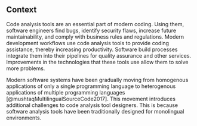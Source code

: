 ## Context

Code analysis tools are an essential part of modern coding. Using them, software engineers find bugs, identify security flaws, increase future maintainability, and comply with business rules and regulations. Modern development workflows use code analysis tools to provide coding assistance, thereby increasing productivity. Software build processes integrate them into their pipelines for quality assurance and other services. Improvements in the technologies that these tools use allow them to solve more problems.

Modern software systems have been gradually moving from homogenous applications of only a single programming language to heterogenous applications of multiple programming languages [@mushtaqMultilingualSourceCode2017]. This movement introduces additional challenges to code analysis tool designers. This is because software analysis tools have been traditionally designed for monolingual environments. 